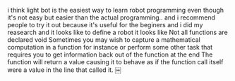 i think light bot is the easiest way to learn robot programming even though it's not easy but easier than the actual programming.. and i recommend people to try it out because it's useful for the beginers and i did my reasearch and it looks like to define a robot it looks like Not all functions are declared void Sometimes you may wish to capture a mathematical computation in a function for instance or perform some other task that requires you to get information back out of the function at the end The function will return a value causing it to behave as if the function call itself were a value in the line that called it.
￼

